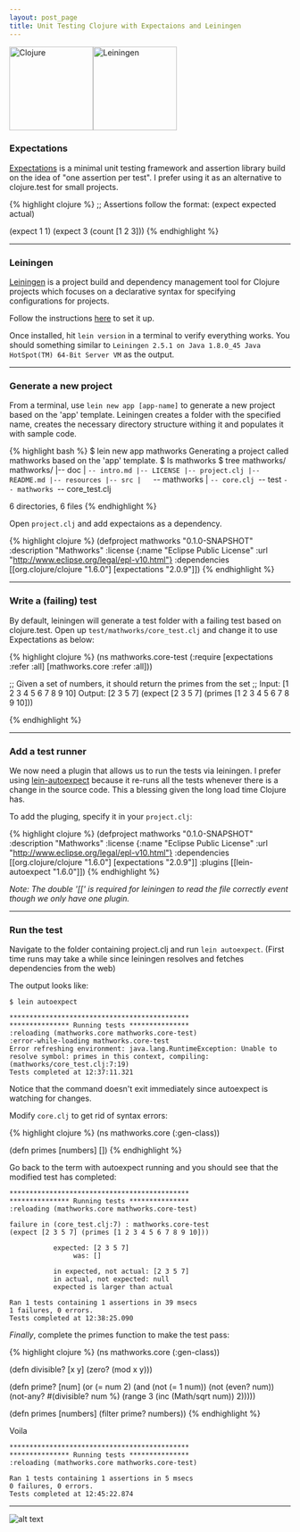 ```yaml
---
layout: post_page
title: Unit Testing Clojure with Expectaions and Leiningen
---
```


<img src="http://verse.aasemoon.com/images/5/51/Clojure-Logo.png" alt="Clojure" style="width: 150px;"/><img src="http://leiningen.org/img/leiningen.jpg" alt="Leiningen" style="width: 150px;"/> 
  
### Expectations

[Expectations](http://jayfields.com/expectations/index.html) is a minimal unit testing framework and assertion library build on the idea of "one assertion per test". I prefer using it as an alternative to clojure.test for small projects.
 
{% highlight clojure %}
;; Assertions follow the format: (expect expected actual)

(expect 1 1)
(expect 3 (count [1 2 3]))
{% endhighlight %}

---
  
### Leiningen

[Leiningen](http://leiningen.org) is a project build and dependency management tool for Clojure projects which focuses on a declarative syntax for specifying configurations for projects.

Follow the instructions [here](http://leiningen.org/#install) to set it up.

Once installed, hit ```lein version``` in a terminal to verify everything works.
You should something similar to ```Leiningen 2.5.1 on Java 1.8.0_45 Java HotSpot(TM) 64-Bit Server VM``` as the output.

---

### Generate a new project

From a terminal, use ```lein new app [app-name]``` to generate a new project based on the 'app' template. Leiningen creates a folder with the specified name, creates the necessary directory structure withing it and populates it with sample code.

{% highlight bash %}
$ lein new app mathworks
Generating a project called mathworks based on the 'app' template.
$ ls
mathworks
$ tree mathworks/
mathworks/
|-- doc
|   `-- intro.md
|-- LICENSE
|-- project.clj
|-- README.md
|-- resources
|-- src
|   `-- mathworks
|       `-- core.clj
`-- test
    `-- mathworks
        `-- core_test.clj

6 directories, 6 files
{% endhighlight %}

Open ```project.clj``` and add expectaions as a dependency.

{% highlight clojure %}
(defproject mathworks "0.1.0-SNAPSHOT"
  :description "Mathworks"
  :license {:name "Eclipse Public License"
            :url "http://www.eclipse.org/legal/epl-v10.html"}
  :dependencies [[org.clojure/clojure "1.6.0"]
  		[expectations "2.0.9"]])
{% endhighlight %}

---

### Write a (failing) test

By default, leiningen will generate a test folder with a failing test based on clojure.test. Open up ```test/mathworks/core_test.clj``` and change it to use Expectations as below:

{% highlight clojure %}
(ns mathworks.core-test
  (:require [expectations :refer :all]
            [mathworks.core :refer :all]))

;; Given a set of numbers, it should return the primes from the set
;; Input: [1 2 3 4 5 6 7 8 9 10]  Output: [2 3 5 7]
(expect [2 3 5 7] (primes [1 2 3 4 5 6 7 8 9 10]))

{% endhighlight %}

---

### Add a test runner
We now need a plugin that allows us to run the tests via leiningen. I prefer using [lein-autoexpect](https://github.com/jakemcc/lein-autoexpect) because it re-runs all the tests whenever there is a change in the source code. This a blessing given the long load time Clojure has.

To add the pluging, specify it in your ```project.clj```:

{% highlight clojure %}
(defproject mathworks "0.1.0-SNAPSHOT"
  :description "Mathworks"
  :license {:name "Eclipse Public License"
            :url "http://www.eclipse.org/legal/epl-v10.html"}
  :dependencies [[org.clojure/clojure "1.6.0"]
  		[expectations "2.0.9"]]
  :plugins [[lein-autoexpect "1.6.0"]])
{% endhighlight %}

*Note: The double '[[' is required for leiningen to read the file correctly event though we only have one plugin.*

---

### Run the test
Navigate to the folder containing project.clj and run ```lein autoexpect```. (First time runs may take a while since leiningen resolves and fetches dependencies from the web)

The output looks like:

```
$ lein autoexpect

*********************************************
*************** Running tests ***************
:reloading (mathworks.core mathworks.core-test)
:error-while-loading mathworks.core-test
Error refreshing environment: java.lang.RuntimeException: Unable to resolve symbol: primes in this context, compiling:(mathworks/core_test.clj:7:19)
Tests completed at 12:37:11.321
```

Notice that the command doesn't exit immediately since autoexpect is watching for changes. 

Modify ```core.clj``` to get rid of syntax errors:

{% highlight clojure %}
(ns mathworks.core
  (:gen-class))

(defn primes [numbers] [])
{% endhighlight %}

Go back to the term with autoexpect running and you should see that the modified test has completed:

```
*********************************************
*************** Running tests ***************
:reloading (mathworks.core mathworks.core-test)

failure in (core_test.clj:7) : mathworks.core-test
(expect [2 3 5 7] (primes [1 2 3 4 5 6 7 8 9 10]))

           expected: [2 3 5 7] 
                was: []

           in expected, not actual: [2 3 5 7]
           in actual, not expected: null
           expected is larger than actual

Ran 1 tests containing 1 assertions in 39 msecs
1 failures, 0 errors.
Tests completed at 12:38:25.090
```

_Finally_, complete the primes function to make the test pass:

{% highlight clojure %}
(ns mathworks.core
  (:gen-class))

(defn divisible? [x y] (zero? (mod x y)))

(defn prime? [num]
  (or 
 	(= num 2) 
 		(and 
 			(not (= 1 num))
 			(not (even? num)) 
 			(not-any? #(divisible? num %) (range 3 (inc (Math/sqrt num)) 2)))))

(defn primes [numbers] (filter prime? numbers))
{% endhighlight %}

Voila

```
*********************************************
*************** Running tests ***************
:reloading (mathworks.core mathworks.core-test)

Ran 1 tests containing 1 assertions in 5 msecs
0 failures, 0 errors.
Tests completed at 12:45:22.874
```
---

![alt text](http://media.giphy.com/media/pa37AAGzKXoek/giphy.gif "Happy dance")